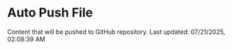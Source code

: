 # Auto Push File

Content that will be pushed to GitHub repository.
Last updated: 07/21/2025, 02:08:39 AM